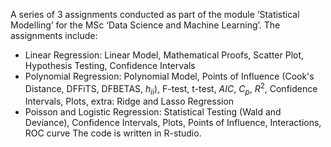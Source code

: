 A series of 3 assignments conducted as part of the module ‘Statistical Modelling’ for the MSc ‘Data Science and Machine Learning’. The assignments include:
- Linear Regression: Linear Model, Mathematical Proofs, Scatter Plot, Hypothesis Testing, Confidence Intervals
- Polynomial Regression: Polynomial Model, Points of Influence (Cook's Distance, DFFiTS, DFBETAS, $h_{ii}$), F-test, t-test, $AIC$, $C_p$, $R^2$, Confidence Intervals, Plots, extra: Ridge and  Lasso Regression
- Poisson and Logistic Regression: Statistical Testing (Wald and Deviance), Confidence Intervals, Plots, Points of Influence, Interactions, ROC curve
The code is written in R-studio.
